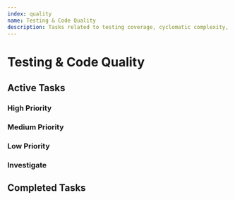 ```yaml
---
index: quality
name: Testing & Code Quality
description: Tasks related to testing coverage, cyclomatic complexity, linting, type checking, and code quality improvements
---
```


# Testing & Code Quality

## Active Tasks

### High Priority

### Medium Priority

### Low Priority

### Investigate

## Completed Tasks
<!-- Move tasks here when completed, maintaining the format -->
